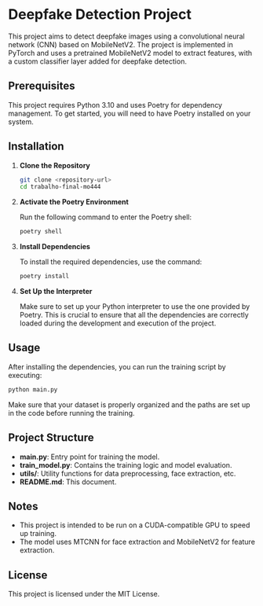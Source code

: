 # Deepfake Detection Project

This project aims to detect deepfake images using a convolutional neural network (CNN) based on MobileNetV2. The project is implemented in PyTorch and uses a pretrained MobileNetV2 model to extract features, with a custom classifier layer added for deepfake detection.

## Prerequisites

This project requires Python 3.10 and uses Poetry for dependency management. To get started, you will need to have Poetry installed on your system.

## Installation

1. **Clone the Repository**

   ```bash
   git clone <repository-url>
   cd trabalho-final-mo444
   ```

2. **Activate the Poetry Environment**

   Run the following command to enter the Poetry shell:

   ```bash
   poetry shell
   ```

3. **Install Dependencies**

   To install the required dependencies, use the command:

   ```bash
   poetry install
   ```

4. **Set Up the Interpreter**

   Make sure to set up your Python interpreter to use the one provided by Poetry. This is crucial to ensure that all the dependencies are correctly loaded during the development and execution of the project.

## Usage

After installing the dependencies, you can run the training script by executing:

```bash
python main.py
```

Make sure that your dataset is properly organized and the paths are set up in the code before running the training.

## Project Structure

- **main.py**: Entry point for training the model.
- **train_model.py**: Contains the training logic and model evaluation.
- **utils/**: Utility functions for data preprocessing, face extraction, etc.
- **README.md**: This document.

## Notes

- This project is intended to be run on a CUDA-compatible GPU to speed up training.
- The model uses MTCNN for face extraction and MobileNetV2 for feature extraction.

## License

This project is licensed under the MIT License.